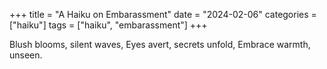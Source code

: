 +++
title = "A Haiku on Embarassment"
date = "2024-02-06"
categories = ["haiku"]
tags = ["haiku", "embarassment"]
+++


Blush blooms, silent waves,
Eyes avert, secrets unfold,
Embrace warmth, unseen.